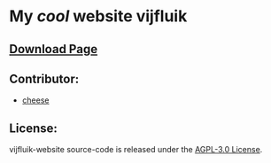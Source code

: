 # My ***cool*** website vijfluik

## [Download Page](https://github.com/DeanLemans/vijfluik-website/releases/tag/PDF)

## Contributor:
- [cheese](https://github.com/DeanLemans)

## License:

vijfluik-website source-code is released under the [AGPL-3.0 License](https://www.gnu.org/licenses/agpl-3.0.html).
